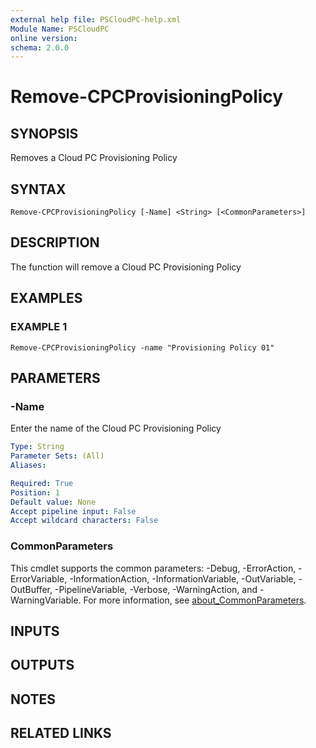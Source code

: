 ```yaml
---
external help file: PSCloudPC-help.xml
Module Name: PSCloudPC
online version:
schema: 2.0.0
---
```


# Remove-CPCProvisioningPolicy

## SYNOPSIS
Removes a Cloud PC Provisioning Policy

## SYNTAX

```
Remove-CPCProvisioningPolicy [-Name] <String> [<CommonParameters>]
```

## DESCRIPTION
The function will remove a Cloud PC Provisioning Policy

## EXAMPLES

### EXAMPLE 1
```
Remove-CPCProvisioningPolicy -name "Provisioning Policy 01"
```

## PARAMETERS

### -Name
Enter the name of the Cloud PC Provisioning Policy

```yaml
Type: String
Parameter Sets: (All)
Aliases:

Required: True
Position: 1
Default value: None
Accept pipeline input: False
Accept wildcard characters: False
```

### CommonParameters
This cmdlet supports the common parameters: -Debug, -ErrorAction, -ErrorVariable, -InformationAction, -InformationVariable, -OutVariable, -OutBuffer, -PipelineVariable, -Verbose, -WarningAction, and -WarningVariable. For more information, see [about_CommonParameters](http://go.microsoft.com/fwlink/?LinkID=113216).

## INPUTS

## OUTPUTS

## NOTES

## RELATED LINKS
